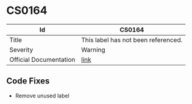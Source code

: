 # CS0164

| Id                     | CS0164                                                            |
| ---------------------- | ----------------------------------------------------------------- |
| Title                  | This label has not been referenced\.                              |
| Severity               | Warning                                                           |
| Official Documentation | [link](http://docs.microsoft.com/en-us/dotnet/csharp/misc/cs0164) |

## Code Fixes

* Remove unused label
